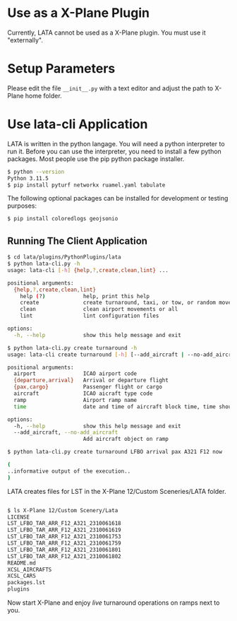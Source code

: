 
# Use as a X-Plane Plugin

Currently, LATA cannot be used as a X-Plane plugin. You must use it "externally".


# Setup Parameters

Please edit the file `__init__.py` with a text editor and adjust the path to X-Plane home folder.

# Use lata-cli Application

LATA is written in the python langage. 
You will need a python interpreter to run it.
Before you can use the interpreter, you need to install a few python packages. Most people use the pip python package installer.

```sh
$ python --version
Python 3.11.5
$ pip install pyturf networkx ruamel.yaml tabulate
```

The following optional packages can be installed for development or testing purposes:

```sh
$ pip install coloredlogs geojsonio
```

## Running The Client Application

```sh
$ cd lata/plugins/PythonPlugins/lata
$ python lata-cli.py -h
usage: lata-cli [-h] {help,?,create,clean,lint} ...

positional arguments:
  {help,?,create,clean,lint}
    help (?)            help, print this help
    create              create turnaround, taxi, or tow, or random movement
    clean               clean airport movements or all
    lint                lint configuration files

options:
  -h, --help            show this help message and exit

$ python lata-cli.py create turnaround -h
usage: lata-cli create turnaround [-h] [--add_aircraft | --no-add_aircraft] airport {departure,arrival} [{pax,cargo}] aircraft ramp time

positional arguments:
  airport               ICAO airport code
  {departure,arrival}   Arrival or departure flight
  {pax,cargo}           Passenger flight or cargo
  aircraft              ICAO aicraft type code
  ramp                  Airport ramp name
  time                  date and time of aircraft block time, time should be in ISO format: 2023-10-06T18:00:46 in simulator time zone

options:
  -h, --help            show this help message and exit
  --add_aircraft, --no-add_aircraft
                        Add aircraft object on ramp

$ python lata-cli.py create turnaround LFBO arrival pax A321 F12 now

(
..informative output of the execution..
)
```

LATA creates files for LST in the X-Plane 12/Custom Sceneries/LATA folder.

```sh

$ ls X-Plane 12/Custom Scenery/Lata
LICENSE
LST_LFBO_TAR_ARR_F12_A321_2310061618
LST_LFBO_TAR_ARR_F12_A321_2310061619
LST_LFBO_TAR_ARR_F12_A321_2310061753
LST_LFBO_TAR_ARR_F12_A321_2310061759
LST_LFBO_TAR_ARR_F12_A321_2310061801
LST_LFBO_TAR_ARR_F12_A321_2310061802
README.md
XCSL_AIRCRAFTS
XCSL_CARS
packages.lst
plugins
```

Now start X-Plane and enjoy *live* turnaround operations on ramps next to you.